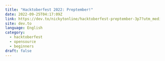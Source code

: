 ```yaml
---
title: "Hacktoberfest 2022: Preptember!"
date: 2022-09-25T04:17:09Z
link: https://dev.to/nickytonline/hacktoberfest-preptember-3p7?utm_medium=RSS&utm_source=news.12bit.vn
site: dev.to
language: English
category:
  - hacktoberfest
  - opensource
  - beginners
draft: false
---
```

